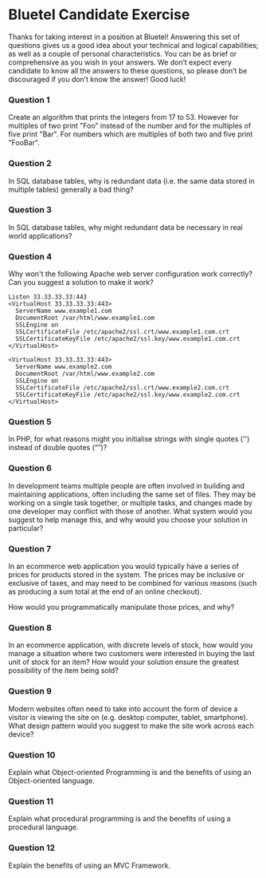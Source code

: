 # Bluetel Candidate Exercise

Thanks for taking interest in a position at Bluetel! Answering this set of questions gives us a good idea about your technical and logical capabilities; as well as a couple of personal characteristics. You can be as brief or comprehensive as you wish in your answers. We don’t expect every candidate to know all the answers to these questions, so please don’t be discouraged if you don’t know the answer! Good luck!  

### Question 1
Create an algorithm  that prints  the integers from 17 to 53. However for multiples  of two print "Foo" instead  of the number and for the multiples of five print "Bar". For numbers which are multiples  of both two and five print "FooBar". 

### Question 2
In SQL database tables, why is redundant data (i.e. the same data stored in multiple tables) generally a bad thing?

### Question 3
In SQL database tables, why might redundant data be necessary in real world applications?

### Question 4
Why won't the following Apache web server configuration work correctly? Can you suggest a solution to make it work?

```
Listen 33.33.33.33:443
<VirtualHost 33.33.33.33:443>
  ServerName www.example1.com
  DocumentRoot /var/html/www.example1.com
  SSLEngine on
  SSLCertificateFile /etc/apache2/ssl.crt/www.example1.com.crt
  SSLCertificateKeyFile /etc/apache2/ssl.key/www.example1.com.crt
</VirtualHost>

<VirtualHost 33.33.33.33:443>
  ServerName www.example2.com
  DocumentRoot /var/html/www.example2.com
  SSLEngine on
  SSLCertificateFile /etc/apache2/ssl.crt/www.example2.com.crt
  SSLCertificateKeyFile /etc/apache2/ssl.key/www.example2.com.crt
</VirtualHost>
```

### Question 5
In PHP, for what reasons might you initialise strings with single quotes ('')
instead  of double quotes (“”)?

### Question 6
In development teams multiple people are often involved in building and maintaining applications, often including the same set of files. They may be working on a single task together, or multiple tasks, and changes made by one developer may conflict with those of another. What system would
you suggest to help manage this, and why would you choose your solution in particular?

### Question 7
In an ecommerce web application you would typically have a series of prices for products stored in the system. The prices may be inclusive or exclusive of taxes, and may need to be combined for various reasons (such as producing a sum total at the end of an online checkout).

How would you programmatically manipulate those prices, and why?

### Question 8
In an ecommerce application, with discrete levels of stock, how would you manage a situation where two customers were interested in buying the last unit of stock for an item? How would your solution ensure the greatest possibility of the item being sold?

### Question 9
Modern websites often need to take into account the form of device a visitor is viewing the site on (e.g. desktop  computer, tablet, smartphone). What design pattern would you suggest to make the site work across each device?

### Question 10
Explain what Object-oriented Programming is and the benefits of using an Object-oriented language.

### Question 11
Explain what procedural programming is and the benefits of using a procedural language.

### Question 12
Explain the benefits of using an MVC Framework.


